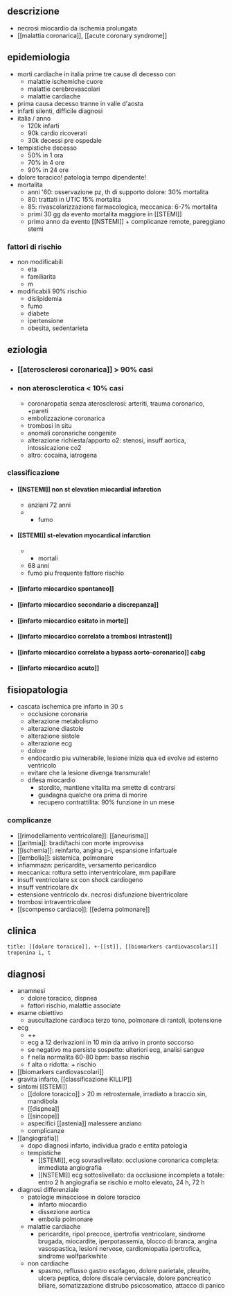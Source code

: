 ## descrizione
- necrosi miocardio da ischemia prolungata
- [[malattia coronarica]], [[acute coronary syndrome]]

## epidemiologia
- morti cardiache in italia prime tre cause di decesso con
	- malattie ischemiche cuore
	- malattie cerebrovascolari
	- malattie cardiache
- prima causa decesso tranne in valle d'aosta
- infarti silenti, difficile diagnosi
- italia / anno
	- 120k infarti
	- 90k cardio ricoverati
	- 30k decessi pre ospedale
- tempistiche decesso
	- 50% in 1 ora
	- 70% in 4 ore
	- 90% in 24 ore
- dolore toracico! patologia tempo dipendente!
- mortalita
	- anni '60: osservazione pz, th di supporto dolore: 30% mortalita
	- 80: trattati in UTIC 15% mortalita
	- 85: rivascolarizzazione farmacologica, meccanica: 6-7% mortalita
	- primi 30 gg da evento mortalita maggiore in [[STEMI]]
	- primo anno da evento [[NSTEMI]] + complicanze remote, pareggiano stemi
### fattori di rischio
- non modificabili
	- eta
	- familiarita
	- m
- modificabili 90% rischio
	- dislipidemia
	- fumo
	- diabete
	- ipertensione
	- obesita, sedentarieta

## eziologia
- ### [[aterosclerosi coronarica]] > 90% casi
- ### non aterosclerotica < 10% casi
	- coronaropatia senza aterosclerosi: arteriti, trauma coronarico, +pareti
	- embolizzazione coronarica
	- trombosi in situ
	- anomali coronariche congenite
	- alterazione richiesta/apporto o2: stenosi, insuff aortica, intossicazione co2
	- altro: cocaina, iatrogena
### classificazione
- #### [[NSTEMI]] non st elevation miocardial infarction
	- anziani 72 anni
	- - fumo
- #### [[STEMI]] st-elevation myocardical infarction
	- - mortali
	- 68 anni
	- fumo piu frequente fattore rischio
- #### [[infarto miocardico spontaneo]]
- #### [[infarto miocardico secondario a discrepanza]]
- #### [[infarto miocardico esitato in morte]]
- #### [[infarto miocardico correlato a trombosi intrastent]]
- #### [[infarto miocardico correlato a bypass aorto-coronarico]] cabg
- #### [[infarto miocardico acuto]]

## fisiopatologia
- cascata ischemica pre infarto in 30 s
	- occlusione coronaria
	- alterazione metabolismo
	- alterazione diastole
	- alterazione sistole
	- alterazione ecg
	- dolore
	- endocardio piu vulnerabile, lesione inizia qua ed evolve ad esterno ventricolo
	- evitare che la lesione divenga transmurale!
	- difesa miocardio
		- stordito, mantiene vitalita ma smette di contrarsi
		- guadagna qualche ora prima di morire
		- recupero contrattilita: 90% funzione in un mese
### complicanze
- [[rimodellamento ventricolare]]: [[aneurisma]]
- [[aritmia]]: bradi/tachi con morte improvvisa
- [[ischemia]]: reinfarto, angina p-i, espansione infartuale
- [[embolia]]: sistemica, polmonare
- infiammazn: pericardite, versamento pericardico
- meccanica: rottura setto interventricolare, mm papillare
- insuff ventricolare sx con shock cardiogeno
- insuff ventricolare dx
- estensione ventricolo dx. necrosi disfunzione biventricolare
- trombosi intraventricolare
- [[scompenso cardiaco]]: [[edema polmonare]]

## clinica
```ad-caution
title: [[dolore toracico]], +-[[st]], [[biomarkers cardiovascolari]] troponina i, t
```

## diagnosi
- anamnesi
	- dolore toracico, dispnea
	- fattori rischio, malattie associate
- esame obiettivo
	- auscultazione cardiaca terzo tono, polmonare di rantoli, ipotensione
- ecg
	- ++
	- ecg a 12 derivazioni in 10 min da arrivo in pronto soccorso
	- se negativo ma persiste sospetto: ulteriori ecg, analisi sangue
	- f nella normalita 60-80 bpm: basso rischio
	- f alta o ridotta: + rischio
- [[biomarkers cardiovascolari]]
- gravita infarto,  [[classificazione KILLIP]]
- sintomi [[STEMI]]
	- [[dolore toracico]] > 20 m retrosternale, irradiato a braccio sin, mandibola
	- [[dispnea]]
	- [[sincope]]
	- aspecifici [[astenia]] malessere anziano
	- complicanze
- [[angiografia]]
	- dopo diagnosi infarto, individua grado e entita patologia
	- tempistiche
		- [[STEMI]], ecg sovraslivellato: occlusione coronarica completa: immediata angiografia
		- [[NSTEMI]] ecg sottoslivellato: da occlusione incompleta a totale: entro 2 h angiografia se rischio e molto elevato, 24 h, 72 h
- diagnosi differenziale
	- patologie minacciose in dolore toracico
		- infarto miocardio
		- dissezione aortica
		- embolia polmonare
	- malattie cardiache
		- pericardite, ripol precoce, ipertrofia ventricolare, sindrome brugada, miocardite, iperpotassemia, blocco di branca, angina vasospastica, lesioni nervose, cardiomiopatia ipertrofica, sindrome wolfparkwhite
	- non cardiache
		- spasmo, reflusso gastro esofageo, dolore parietale, pleurite, ulcera peptica, dolore discale cerviacale, dolore pancreatico biliare, somatizzazione distrubo psicosomatico, attacco di panico